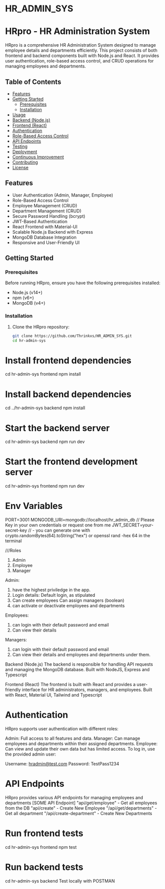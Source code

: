 ﻿# HR_ADMIN_SYS

# HRpro - HR Administration System

HRpro is a comprehensive HR Administration System designed to manage employee details and departments efficiently. This project consists of both frontend and backend components built with Node.js and React. It provides user authentication, role-based access control, and CRUD operations for managing employees and departments.

## Table of Contents

- [Features](#features)
- [Getting Started](#getting-started)
  - [Prerequisites](#prerequisites)
  - [Installation](#installation)
- [Usage](#usage)
- [Backend (Node.js)](#backend-nodejs)
- [Frontend (React)](#frontend-react)
- [Authentication](#authentication)
- [Role-Based Access Control](#role-based-access-control)
- [API Endpoints](#api-endpoints)
- [Testing](#testing)
- [Deployment](#deployment)
- [Continuous Improvement](#continuous-improvement)
- [Contributing](#contributing)
- [License](#license)

## Features

- User Authentication (Admin, Manager, Employee)
- Role-Based Access Control
- Employee Management (CRUD)
- Department Management (CRUD)
- Secure Password Handling (bcrypt)
- JWT-Based Authentication
- React Frontend with Material-UI
- Scalable Node.js Backend with Express
- MongoDB Database Integration
- Responsive and User-Friendly UI

## Getting Started

### Prerequisites

Before running HRpro, ensure you have the following prerequisites installed:

- Node.js (v14+)
- npm (v6+)
- MongoDB (v4+)

### Installation

1. Clone the HRpro repository:

   ```bash
   git clone https://github.com/Thrinkxs/HR_ADMIN_SYS.git
   cd hr-admin-sys
   ```

# Install frontend dependencies

cd hr-admin-sys frontend
npm install

# Install backend dependencies

cd ../hr-admin-sys backend
npm install

# Start the backend server

cd hr-admin-sys backend
npm run dev

# Start the frontend development server

cd hr-admin-sys frontend
npm run dev

# Env Variables

PORT=3001
MONGODB_URI=mongodb://localhost/hr_admin_db // Please Key in your own credentials or request one from me
JWT_SECRET=your-secret-key // - you can generate one with crypto.randomBytes(64).toString("hex") or openssl rand -hex 64 in the terminal

///Roles

1. Admin
2. Employee
3. Manager

Admin:

1. have the highest priviledge in the app.
2. Login details: Default login, as stipulated
3. Can create employees
   Can assign managers (boolean)
4. can activate or deactivate employees and departments

Employees:

1. can login with their default password and email
2. Can view their details

Managers:

1. can login with their default password and email
2. Can view their details and employees and departments under them.

Backend (Node.js)
The backend is responsible for handling API requests and managing the MongoDB database. Built with NodeJS, Express and Typescript

Frontend (React)
The frontend is built with React and provides a user-friendly interface for HR administrators, managers, and employees. Built with React, Material UI, Tailwind and Typescript

# Authentication

HRpro supports user authentication with different roles:

Admin: Full access to all features and data.
Manager: Can manage employees and departments within their assigned departments.
Employee: Can view and update their own data but has limited access.
To log in, use the provided admin user:

Username: hradmin@test.com
Password: TestPass1234

# API Endpoints

HRpro provides various API endpoints for managing employees and departments
[SOME API Endpoint]
"api/get/employee" - Get all employees from the DB
"api/create" - Create New Employee
"/api/get/departments" - Get all department
"/api/create-department" - Create New Departments

# Run frontend tests

cd hr-admin-sys frontend
npm test

# Run backend tests

cd hr-admin-sys backend
Test locally with POSTMAN
